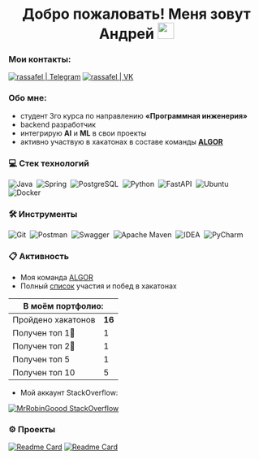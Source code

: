 <h1 align="center">Добро пожаловать! Меня зовут Андрей <img src="https://github.com/blackcater/blackcater/raw/main/images/Hi.gif" height="32"/></h1>

<h3 align="left">Мои контакты:</h3>

[<img alt="rassafel | Telegram" src="https://img.shields.io/badge/telegram-1DA1F2.svg?&style=for-the-badge&logo=telegram&logoColor=white" />][telegram]
[<img alt="rassafel | VK" src="https://img.shields.io/badge/vk-4680C2.svg?&style=for-the-badge&logo=vk&logoColor=white" />][vk]

<!-- Socials -->

[telegram]: https://t.me/MrRobinGoood
[vk]: https://vk.com/a.bartenev2014

<h3 align="left">Обо мне:</h3>

- студент 3го курса по направлению **«Программная инженерия»**
- backend разработчик
- интегрирую **AI** и **ML** в свои проекты
- активно участвую в хакатонах в составе команды [**ALGOR**](https://github.com/Algor-Team)

### 💻 Стек технологий

<img alt="Java" src="https://img.shields.io/badge/java-%23ED8B00.svg?style=for-the-badge&logo=openjdk&logoColor=fff" />&nbsp;
<img alt="Spring" src="https://img.shields.io/badge/spring-%236DB33F.svg?style=for-the-badge&logo=spring&logoColor=fff" />&nbsp;
<img alt="PostgreSQL" src="https://img.shields.io/badge/postgres-%23316192.svg?style=for-the-badge&logo=postgresql&logoColor=fff" />&nbsp;
<img alt="Python" src="https://img.shields.io/badge/python-3670A0?style=for-the-badge&logo=python&logoColor=ffdd54" />&nbsp;
<img alt="FastAPI" src="https://img.shields.io/badge/FastAPI-005571?style=for-the-badge&logo=fastapi" />&nbsp;
<img alt="Ubuntu" src="https://img.shields.io/badge/Ubuntu-E95420?style=for-the-badge&logo=ubuntu&logoColor=fff" />&nbsp;
<img alt="Docker" src="https://img.shields.io/badge/docker-%230db7ed.svg?style=for-the-badge&logo=docker&logoColor=fff" />&nbsp;

### 🛠 Инструменты

<img alt="Git" src="https://img.shields.io/badge/git-F05033.svg?&style=for-the-badge&logo=git&logoColor=fff" />&nbsp;
<img alt="Postman" src="https://img.shields.io/badge/Postman-FF6C37?style=for-the-badge&logo=postman&logoColor=fff" />&nbsp;
<img alt="Swagger" src="https://img.shields.io/badge/-Swagger-%23Clojure?style=for-the-badge&logo=swagger&logoColor=white" />&nbsp;
<img alt="Apache Maven" src="https://img.shields.io/badge/Apache%20Maven-C71A36?style=for-the-badge&logo=Apache%20Maven&logoColor=fff" />&nbsp;
<img alt="IDEA" src="https://img.shields.io/badge/IntelliJIDEA-000000.svg?style=for-the-badge&logo=intellij-idea&logoColor=fff" />&nbsp;
<img alt="PyCharm" src="https://img.shields.io/badge/pycharm-143?style=for-the-badge&logo=pycharm&logoColor=black&color=black&labelColor=green" />&nbsp;

### :clipboard: Активность

- Моя команда [ALGOR](https://github.com/Algor-Team)
- Полный [список](https://github.com/Algor-Team) участия и побед в хакатонах



<table>
  <thead>
    <tr>
      <th colspan="2">В моём портфолио:</th>
    </tr>
  </thead>
  <tbody>
    <tr>
      <td>Пройдено хакатонов</td>
      <td><b>16</b></td>
    </tr>
    <tr>
      <td>Получен топ 1🥇</td>
      <td>1</td>
    </tr>
    <tr>
      <td>Получен топ 2🥈</td>
      <td>1</td>
    </tr>
    <tr>
      <td>Получен топ 5</td>
      <td>1</td>
    </tr>
    <tr>
      <td>Получен топ 10</td>
      <td>5</td>
    </tr>
  </tbody>
</table>


- Мой аккаунт StackOverflow:

[![MrRobinGoood StackOverflow](https://github-readme-stackoverflow.vercel.app/?userID=21488734&layout=compact)](https://stackoverflow.com/users/21488734/robingoood) 

### ⚙️ Проекты
[![Readme Card](https://github-readme-stats.vercel.app/api/pin/?username=MrRobinGoood&repo=Bank-Info)](https://github.com/MrRobinGoood/Bank-Info)
[![Readme Card](https://github-readme-stats.vercel.app/api/pin/?username=MrRobinGoood&repo=Vacancy-Handler-Backend)]([https://github.com/MrRobinGoood/Bank-Info](https://github.com/MrRobinGoood/Vacancy-Handler-Backend))

[Bank-Info]: https://github.com/MrRobinGoood/Bank-Info
[Vacancy-Handler-Backend]: https://github.com/MrRobinGoood/Vacancy-Handler-Backend
